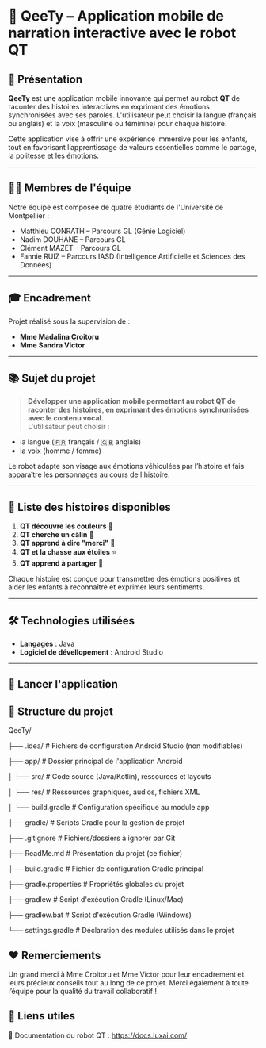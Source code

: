 # 📱 QeeTy – Application mobile de narration interactive avec le robot QT

## 👋 Présentation

**QeeTy** est une application mobile innovante qui permet au robot **QT** de raconter des histoires interactives en exprimant des émotions synchronisées avec ses paroles. L'utilisateur peut choisir la langue (français ou anglais) et la voix (masculine ou féminine) pour chaque histoire.

Cette application vise à offrir une expérience immersive pour les enfants, tout en favorisant l’apprentissage de valeurs essentielles comme le partage, la politesse et les émotions.

---

## 🧑‍💻 Membres de l'équipe

Notre équipe est composée de quatre étudiants de l'Université de Montpellier :

- Matthieu CONRATH – Parcours GL (Génie Logiciel)  
- Nadim DOUHANE – Parcours GL  
- Clément MAZET – Parcours GL  
- Fannie RUIZ – Parcours IASD (Intelligence Artificielle et Sciences des Données)

---

## 🎓 Encadrement

Projet réalisé sous la supervision de :
- **Mme Madalina Croitoru**
- **Mme Sandra Victor**

---

## 📚 Sujet du projet

> **Développer une application mobile permettant au robot QT de raconter des histoires, en exprimant des émotions synchronisées avec le contenu vocal.**  
L'utilisateur peut choisir :
- la langue (🇫🇷 français / 🇬🇧 anglais)
- la voix (homme / femme)

Le robot adapte son visage aux émotions véhiculées par l’histoire et fais apparaître les personnages au cours de l'histoire.

---

## 📖 Liste des histoires disponibles

1. **QT découvre les couleurs** 🌈  
2. **QT cherche un câlin** 🤗  
3. **QT apprend à dire "merci"** 🙏  
4. **QT et la chasse aux étoiles** ⭐  
5. **QT apprend à partager** 🍪  

Chaque histoire est conçue pour transmettre des émotions positives et aider les enfants à reconnaître et exprimer leurs sentiments.

---

## 🛠️ Technologies utilisées

- **Langages** : Java
- **Logiciel de dévellopement** : Android Studio

---

## 🚀 Lancer l'application

## 📂 Structure du projet
QeeTy/

├── .idea/                # Fichiers de configuration Android Studio (non modifiables)

├── app/                  # Dossier principal de l'application Android

│   ├── src/              # Code source (Java/Kotlin), ressources et layouts

│   ├── res/              # Ressources graphiques, audios, fichiers XML

│   └── build.gradle      # Configuration spécifique au module app

├── gradle/               # Scripts Gradle pour la gestion de projet

├── .gitignore            # Fichiers/dossiers à ignorer par Git

├── ReadMe.md             # Présentation du projet (ce fichier)

├── build.gradle          # Fichier de configuration Gradle principal

├── gradle.properties     # Propriétés globales du projet

├── gradlew               # Script d'exécution Gradle (Linux/Mac)

├── gradlew.bat           # Script d'exécution Gradle (Windows)

└── settings.gradle       # Déclaration des modules utilisés dans le projet


## ❤️ Remerciements

Un grand merci à Mme Croitoru et Mme Victor pour leur encadrement et leurs précieux conseils tout au long de ce projet.
Merci également à toute l’équipe pour la qualité du travail collaboratif !


## 📎 Liens utiles
🔗 Documentation du robot QT : https://docs.luxai.com/




